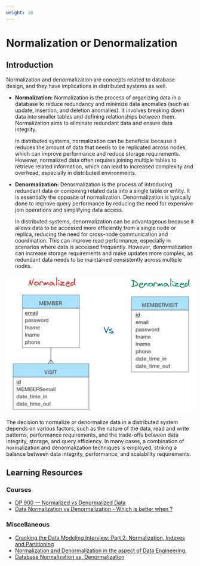 ```yaml
---
weight: 10
---
```


# Normalization or Denormalization

## Introduction

Normalization and denormalization are concepts related to database design, and they have implications in distributed systems as well.

- **Normalization:**
    Normalization is the process of organizing data in a database to reduce redundancy and minimize data anomalies (such as update, insertion, and deletion anomalies). It involves breaking down data into smaller tables and defining relationships between them. Normalization aims to eliminate redundant data and ensure data integrity.

    In distributed systems, normalization can be beneficial because it reduces the amount of data that needs to be replicated across nodes, which can improve performance and reduce storage requirements. However, normalized data often requires joining multiple tables to retrieve related information, which can lead to increased complexity and overhead, especially in distributed environments.

- **Denormalization:**
    Denormalization is the process of introducing redundant data or combining related data into a single table or entity. It is essentially the opposite of normalization. Denormalization is typically done to improve query performance by reducing the need for expensive join operations and simplifying data access.

    In distributed systems, denormalization can be advantageous because it allows data to be accessed more efficiently from a single node or replica, reducing the need for cross-node communication and coordination. This can improve read performance, especially in scenarios where data is accessed frequently. However, denormalization can increase storage requirements and make updates more complex, as redundant data needs to be maintained consistently across multiple nodes.

![Normalization vs Denormalization](normalization-vs-denormalization.png)

The decision to normalize or denormalize data in a distributed system depends on various factors, such as the nature of the data, read and write patterns, performance requirements, and the trade-offs between data integrity, storage, and query efficiency. In many cases, a combination of normalization and denormalization techniques is employed, striking a balance between data integrity, performance, and scalability requirements.


## Learning Resources

### Courses
- [DP 900 — Normalized vs Denormalized Data](https://www.youtube.com/watch?v=vRqzFBTgGJA)
- [Data Normalization vs Denormalization - Which is better when ?](https://www.youtube.com/watch?v=W_5vn8TBLys)

### Miscellaneous
- [Cracking the Data Modeling Interview: Part 2: Normalization, Indexes and Partitioning](https://medium.com/@seancoyne/cracking-the-data-modeling-interview-part-2-normalization-indexes-and-partitioning-fac334d767ca)
- [Normalization and Denormalization in the aspect of Data Engineering.](https://linkedin.com/pulse/normalization-denormalization-aspect-data-engineering-patro/)
- [Database Normalization vs. Denormalization](https://medium.com/analytics-vidhya/database-normalization-vs-denormalization-a42d211dd891)